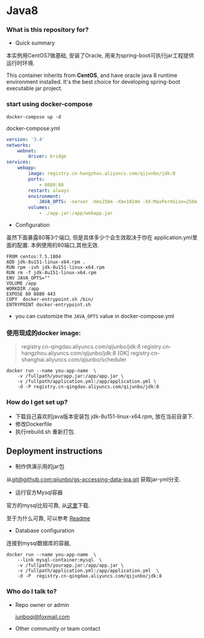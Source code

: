 # Java8 #

### What is this repository for? ###
* Quick summary

本实例用CentOS7做基础, 安装了Oracle, 用来为spring-boot可执行jar工程提供运行时环境.

This container inherits from **CentOS**, and have oracle java 8 runtime environment installed. It's the best choice for developing spring-boot executable jar project. 

### start using docker-compose

``` 
docker-compose up -d 
```

docker-compose.yml

```yml
version: '3.4'
networks:
    webnet:
        driver: bridge
services:
    webapp:
        image: registry.cn-hangzhou.aliyuncs.com/qijunbo/jdk:8
        ports:
            - 8080:80
        restart: always
        environment:
            JAVA_OPTS: -server -Xms256m -Xmx1024m -XX:MaxPermSize=256m -Duser.timezone=Asia/Shanghai
        volumes:
            - ./app.jar:/app/webapp.jar
```


* Configuration

虽然下面暴露80等3个端口, 但是具体多少个会生效取决于你在 application.yml里面的配置. 本例使用的80端口,其他无效.

```
FROM centos:7.5.1804
ADD jdk-8u151-linux-x64.rpm .
RUN rpm -ivh jdk-8u151-linux-x64.rpm
RUN rm -f jdk-8u151-linux-x64.rpm
ENV JAVA_OPTS=""
VOLUME /app
WORKDIR /app
EXPOSE 80 8080 443
COPY  docker-entrypoint.sh /bin/
ENTRYPOINT docker-entrypoint.sh
```
 
* you can customize the ``` JAVA_OPTS ``` value in docker-compose.yml
 

### 使用现成的docker image:

> registry.cn-qingdao.aliyuncs.com/qijunbo/jdk:8
> registry.cn-hangzhou.aliyuncs.com/qijunbo/jdk:8  [OK]
> registry.cn-shanghai.aliyuncs.com/qijunbo/scheduler

``` 
docker run --name you-app-name  \
    -v /fullpath/yourapp.jar:/app/app.jar \
	-v /fullpath/application.yml:/app/application.yml \
	-d -P registry.cn-qingdao.aliyuncs.com/qijunbo/jdk:8
```


### How do I get set up? ###

- 下载自己喜欢的java版本安装包 jdk-8u151-linux-x64.rpm, 放在当前目录下.
- 修改Dockerfile
- 执行rebuild.sh 重新打包.




Deployment instructions
--
- 制作供演示用的jar包

从[git@github.com:qijunbo/gs-accessing-data-jpa.git](https://github.com/qijunbo/gs-accessing-data-jpa/tree/jar-yml) 获取jar-yml分支.

- 运行官方Mysql容器

官方的mysql比较可靠, 从[这里](https://github.com/qijunbo/dockerstudy/tree/master/officalMysql)下载.

至于为什么可靠, 可以参考 [Readme](https://github.com/qijunbo/mysql-docker/tree/mysql-server/8.0)

- Database configuration
 
 连接到mysql数据库的容器,  
```
docker run --name you-app-name  \
    --link mysql-container:mysql  \
	-v /fullpath/yourapp.jar:/app/app.jar \
	-v /fullpath/application.yml:/app/application.yml  \
	-d -P  registry.cn-qingdao.aliyuncs.com/qijunbo/jdk:8
```

  
### Who do I talk to? ###

* Repo owner or admin

	junboqi@foxmail.com 
	
* Other community or team contact

